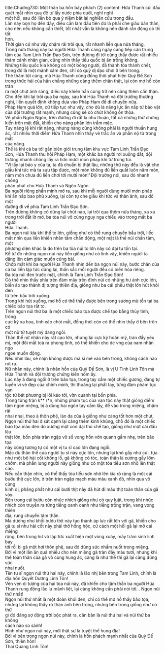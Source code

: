 title:Chương730: Một thân ba hồn bảy phách (2)
content:
Hứa Thanh cúi đầu quét mắt nhìn qua đệ tử lấy nước phía dưới, nghĩ nghĩ<br>một hồi, sau đó liền bỏ qua ý niệm bắt lại nghiên cứu trong đầu.<br>Lần này bọn họ đến đây, điều cần làm đầu tiên đó là phải che giấu bản thân,<br>cho nên nếu không cần thiết, tốt nhất vẫn là không nên đánh rắn động cỏ thì tốt<br>hơn.<br>Thời gian cứ như vậy chậm rãi trôi qua, rất nhanh liền qua nửa tháng.<br>Trong nửa tháng này ba người Hứa Thanh càng ngày càng tiếp cận trung<br>tâm của Tam Linh Trấn Đạo Sơn, trên đường đi tới cũng thấy được rất nhiều<br>thảm cảnh nhân gian, cũng nhìn thấy tiểu quốc bị ăn trống không.<br>Những tiểu quốc kia không có một bóng người, đã thành tòa thành chết,<br>trong đó là một mảnh xám đen, chỉ có quỷ dị dạo chơi ở bên trong.<br>Thê thảm tột cùng, mà Hứa Thanh cũng đồng thời phát hiện Quỷ Đế Sơn<br>trong thức hải của hắn chẳng những càng thêm chân thật, lại còn mơ hồ còn tràn<br>ra một chút ánh sáng, điều này khiến hắn cũng trở nên càng thêm cẩn thận.<br>Cho đến khi lại trôi qua ba ngày, sau khi Hứa Thanh và đội trưởng thương<br>nghị, liền quyết định không dựa vào Pháp Hạm để di chuyển nữa.<br>Pháp Hạm quá lớn, cứ tiếp tục như vậy, cho dù là năng lực ẩn nấp từ bảo vật<br>của đội trưởng rất mạnh, nhưng cũng sẽ có chút không ổn thỏa.<br>Về phần Ngôn Ngôn, trên đường đi rất là nhu thuận, tất cả những thứ chứng<br>kiến trên mặt đất, khiến cho nàng phần lớn trầm mặc.<br>Tuy nàng lệ khí rất nặng, nhưng nàng cũng không phải là người thuần hung<br>ác, rất nhiều thời điểm Hứa Thanh nhìn thấy vẻ trắc ẩn và phẫn nộ từ trong mắt<br>của nàng.<br>Thế là khi cả ba tới gần biên giới trung tâm khu vực Tam Linh Trấn Đạo<br>Sơn, Hứa Thanh thu hồi Pháp Hạm, một khắc ba người rơi xuống đất, đội<br>trưởng nhanh chóng lấy ra hơn mười món pháp khí từ trong túi.<br>"Vì lấy lại bảo y của ta, ta đã chuẩn bị thật lâu, những thứ này đều là vật che<br>giấu khí tức mà ta sưu tập được, một món không đủ liền quất luôn năm món,<br>năm món chưa đủ liền chơi tới mười món!"Đội trưởng nói, sau đó nhanh chóng<br>phân phát cho Hứa Thanh và Ngôn Ngôn.<br>Ba người riêng phần mình mở ra, sau khi mỗi người dùng mười món pháp<br>khí ẩn nấp bao phủ xuống, lại còn tự che giấu khi tức và thân ảnh, sau đó một<br>đường đi về phía Tam Linh Trấn Đạo Sơn.<br>Trên đường không có dừng lại chút nào, lại trôi qua thêm nửa tháng, xa xa<br>trong trời đất lờ mờ, ba tòa núi vô cùng nguy nga chiếu vào trong mắt ba người<br>Hứa Thanh.<br>Ba ngọn núi kia khí thế to lớn, giống như có thể rung chuyển bầu trời, liếc<br>mắt nhìn qua liền khiến nhân tâm chấn động, một mặt là thế núi chấn tâm, một<br>phương diện khác là do trên ba tòa núi to lớn này có đại tu tồn tại.<br>Kể từ đó những ngọn núi này liền giống như có linh vậy, khiến người ta<br>dâng lên cảm giác muốn cúng bái.<br>Chớp mắt khi ba người Hứa Thanh nhìn đến ba ngọn núi này, bước chân của<br>cả ba liền lập tức dừng lại, thần sắc mỗi người đều có biến hóa riêng.<br>Ba tòa núi đen trước mặt, chính là Tam Linh Trấn Đạo Sơn!<br>Có thể nhìn thấy phía trên đám mây trên đỉnh núi có những hư ảnh cực lớn,<br>biến ảo tạo thành dị tượng thiên địa, giống như ba cái phễu thật lớn hút khói đen<br>từ trên bầu trời xuống.<br>Trong khi hút xuống, mơ hồ có thể thấy được bên trong sương mù tồn tại ba<br>chiếc bảo tọa rất to.<br>Trên ngọn núi thứ ba là một chiếc bảo tọa được chế tạo bằng thủy tinh, trông<br>cực kỳ xa hoa, tinh xảo chói mắt, đồng thời còn có thể nhìn thấy ở bên trên có<br>một nữ tử tuyệt mỹ đang ngồi.<br>Thân thể nữ nhân này rất cao lớn, nhưng lại cực kỳ hoàn mỹ, tràn đầy yêu<br>mị, một đôi mắt toả ra phong tình, có thể khiến cho d*c v*ng của nam nhân ngo<br>ngoe muốn động.<br>Nếu nhìn lâu, sẽ nhịn không được mà si mê vào bên trong, không cách nào<br>rút ra.<br>Nữ nhân này, chính là nhân hồn của Quỷ Đế Sơn, là vị U Tinh Linh Tôn mà<br>Hứa Thanh và đội trưởng chứng kiến hôm ấy.<br>Lúc này ả đang ngồi ở trên bảo tọa, trong tay cầm một chiếc gương, đang tự<br>luyến vì vẻ đẹp của chính mình, thi thoảng lại phất tay, từng đám phàm tục vạn<br>tộc từ bát phương bị lôi kéo tới, vờn quanh tại bốn phía.<br>Trong từng trận k** r*n, những phàm tục của vạn tộc này thật giống điểm<br>tâm ngon miệng, bị ả dùng hai ngón tay cầm lấy, để vào trong miệng, chậm rãi<br>nhai nhai, theo ả thôn phệ, làn da của ả giống như càng tốt hơn một chút.<br>Ngọn núi thứ hai ở sát cạnh lại càng thêm kinh khủng, chỗ đó là một chiếc<br>bảo tọa màu đen do xương một con đại thú chế tạo, giống như một cái đầu lâu<br>thật lớn, bốn phía tràn ngập vô số vong hồn vờn quanh gầm nhẹ, trên bảo tọa<br>này cũng tương tự có một vị tu sĩ cao lớn đang ngồi.<br>Mặc dù thân thể của người tu sĩ này cực lớn, nhưng lại khô gầy như củi, tựa<br>như một bộ hài cốt khổng lồ, gã không có tóc, toàn thân là xương gầy lởm<br>chởm, mà phần lưng người này giống như có một tòa tiểu sơn nhô lên thật cao.<br>Nếu cẩn thận nhìn, có thể thấy tòa tiểu sơn nhô lên kia rõ ràng là một cái<br>bướu thịt cực lớn, ở trên tràn ngập mạch máu màu xanh đỏ, nhìn qua vô cùng<br>kinh dị, phảng phất như cái bưới thịt này đã hút đi máu thịt toàn thân của gã<br>vậy.<br>Bên trong cái bướu còn nhúc nhích giống như có quy luật, trong khi nhúc<br>nhích còn truyền ra từng tiếng oanh oanh như tiếng trống trận, vang vọng thiên<br>địa, rung chuyển tâm thần.<br>Mà dường như khối bướu thịt này tạo thành áp lực rất lớn với gã, khiến cho<br>gã tu sĩ như hài cốt này phải thở hồng hộc, cứ cách một hồi gã lại mở cái miệng<br>rộng, bên trong hư vô lập tức xuất hiện một vòng xoáy, mấy trăm sinh linh bay<br>tới rồi bị gã một hơi thôn phệ, sau đó dùng sức nhấm nuốt trong miệng.<br>Bởi vì một lần ăn quá nhiều cho nên miệng gã tràn đầy máu tươi, nhưng khí<br>thế toàn thân của gã vô cùng hung ác, càng là như thế thì gã lại càng dùng sức<br>nhai nuốt.<br>Tên tu sĩ ngọn núi thứ hai này, chính là lão nhị bên trong Tam Linh, chính là<br>địa hồn Quyết Dương Linh Tôn!<br>Vẻn vẹn dị tượng của hai tòa núi này, đã khiến cho tâm thần ba người Hứa<br>Thanh rung động lắc lư mãnh liệt, lại càng không cần phải nói tới... Ngọn núi<br>thứ nhất!<br>Ngọn núi thứ nhất là một đoàn khói đen, chỉ có thể mơ hồ thấy bảo tọa,<br>nhưng lại không thấy rõ thân ảnh bên trong, nhưng bên trong giống như có thứ<br>gì đó đáng sợ động trời bộc phát ra, căn bản là núi thứ hai và núi thứ ba không<br>cách nào so sánh!<br>Hình như ngọn núi này, mới thật sự là tuyệt thế hung địa!<br>Bởi vì bên trong ngọn núi này, chính là hồn phách mạnh nhất của Quỷ Đế<br>Sơn, thiên hồn!<br>Thai Quang Linh Tôn!
